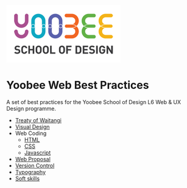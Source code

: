 [![N|Solid](images/yoobee-logo-300w.png)](http://yoobee.ac.nz)

# Yoobee Web Best Practices
A set of best practices for the Yoobee School of Design L6 Web &amp; UX Design programme.

* [Treaty of Waitangi](treaty-ofwaitangi.md)
* [Visual Design](treaty-ofwaitangi.md)
* Web Coding
  - [HTML](html.md)
  - [CSS](css.md)
  - [Javascript](javascript.md)
* [Web Proposal](web-proposal.md)
* [Version Control](version-control.md)
* [Typography](typography.md)
* [Soft skills](soft-skills.md)



